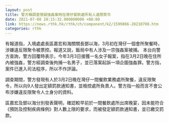```yaml
---
layout: post
title: 警方稱調查懷疑強姦案時在灣仔餐飲處所有人違限聚令
date: 2021-07-08 20:15:32.000000000 +08:00
link: https://news.rthk.hk/rthk/ch/component/k2/1599866-20210708.htm
categories: rthk
---
```


有報道指，入境處處長區嘉宏和海關關長鄧以海，3月初在灣仔一個會所聚餐時，涉嫌違反限聚令被票控。報道又說，飯局中有人涉及一宗強姦案被捕。 本台向警方查詢，警方回覆時表示，今年3月3日接獲一名女子報案，指在3月2日晚在住所內被強姦，警方經調查後拘捕一名男子，並已落案起訴一項企圖強姦罪。警方指，案件已進入司法程序，所以不作評論。

調查期間，警方發現有人於3月2日晚在灣仔一間餐飲業務處所聚餐，違反限聚令，所以向9人發出定額罰款通知書，並檢控處所負責人。警方指一般而言不會公布涉嫌違反限聚令人士身分的資料。

區嘉宏及鄧以海分別發表聲明，確認較早前於一間餐飲處所出席晚宴，因未能符合《預防及控制疾病條例》對人數上限的要求，而被發定額罰款通知書，並已繳交罰款。
